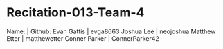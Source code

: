 # Recitation-013-Team-4
Name:         |    Github:
Evan Gattis   |    evga8663
Joshua Lee    |    neojoshua
Matthew Etter |    matthewetter
Conner Parker |    ConnerParker42
